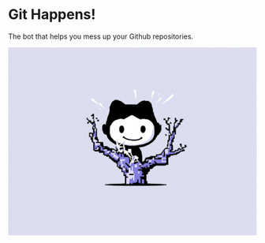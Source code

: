 # Git Happens!

The bot that helps you mess up your Github repositories.

![](./e35c80d6-28a3-4c71-83dd-5d197bf1dc83.jpg)
